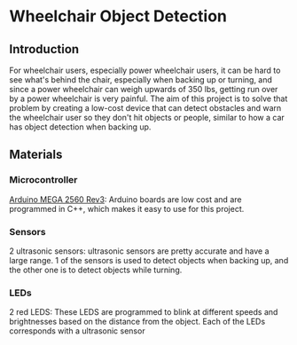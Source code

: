 # Wheelchair Object Detection

## Introduction
For wheelchair users, especially power wheelchair users, it can be hard to see what's behind the chair, especially when backing up or turning, and since a power wheelchair can weigh upwards of 350 lbs, getting run over by a power wheelchair is very painful. The aim of this project is to solve that problem by creating a low-cost device that can detect obstacles and warn the wheelchair user so they don't hit objects or people, similar to how a car has object detection when backing up. 

## Materials

### Microcontroller
[Arduino MEGA 2560 Rev3](https://store.arduino.cc/products/arduino-mega-2560-rev3): Arduino boards are low cost and are programmed in C++, which makes it easy to use for this project. 

### Sensors
2 ultrasonic sensors: ultrasonic sensors are pretty accurate and have a large range. 1 of the sensors is used to detect objects when backing up, and the other one is to detect objects while turning.

### LEDs 
2 red LEDS: These LEDS are programmed to blink at different speeds and brightnesses based on the distance from the object. Each of the LEDs corresponds with a ultrasonic sensor 
